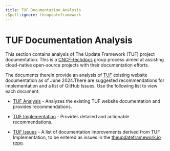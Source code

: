 ```yaml
---
title: TUF Documentation Analysis
cSpell:ignore: theupdateframework
---
```


# TUF Documentation Analysis

This section contains analysis of The Update Framework (TUF) project
documentation. This is a [CNCF-techdocs](https://github.com/cncf/techdocs) group
process aimed at assisting cloud-native open-source projects with their
documentation efforts.

The documents therein provide an analysis of
[TUF](https://github.com/theupdateframework/theupdateframework.io) existing
website documentation as of June 2024.There are suggested recommendations for
implementation and a list of GitHub Issues. Use the following list to view each
document:

- [TUF Analysis](analysis.md) - Analyzes the existing TUF website documentation
  and provides recommendations.

- [TUF Implementation](implementation.md) - Provides detailed and actionable
  recommendations.

- [TUF Issues](issues.md) - A list of documentation improvements derived from
  TUF Implementation, to be entered as issues in the
  [theupdateframework.io repo](https://github.com/theupdateframework/theupdateframework.io).
